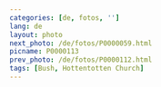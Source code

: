 ```yaml
---
categories: [de, fotos, '']
lang: de
layout: photo
next_photo: /de/fotos/P0000059.html
picname: P0000113
prev_photo: /de/fotos/P0000112.html
tags: [Bush, Hottentotten Church]
---
```

